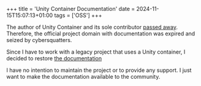 +++
title = 'Unity Container Documentation'
date = 2024-11-15T15:07:13+01:00
tags = ['OSS']
+++

The author of Unity Container and its sole contributor [passed away](https://www.gofundme.com/f/eugene-sadovoi). Therefore, the official project domain with documentation was expired and seized by cybersquatters.

Since I have to work with a legacy project that uses a Unity container, I decided to restore [the documentation](../../unity-container-docs/)

I have no intention to maintain the project or to provide any support. I just want to make the documentation available to the community.
